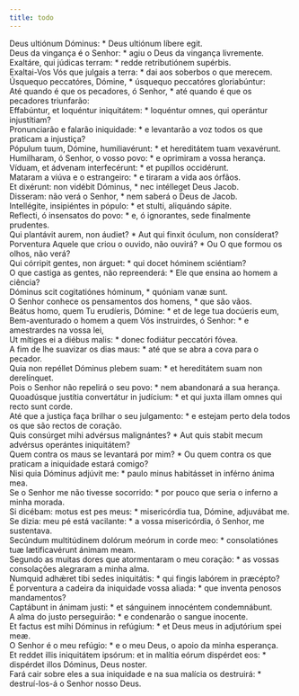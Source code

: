 ```yaml
---
title: todo
---
```

<div class="dropcap text-justify">Deus ultiónum Dóminus: * Deus ultiónum líbere egit.</div>
<div class="dropcap text-justify">Deus da vingança é o Senhor: * agiu o Deus da vingança livremente.</div>
<div class="text-justify">Exaltáre, qui júdicas terram: * redde retributiónem supérbis.</div>
<div class="text-justify">Exaltai-Vos Vós que julgais a terra: * dai aos soberbos o que merecem.</div>
<div class="text-justify">Úsquequo peccatóres, Dómine, * úsquequo peccatóres gloriabúntur:</div>
<div class="text-justify">Até quando é que os pecadores, ó Senhor, * até quando é que os pecadores triunfarão:</div>
<div class="text-justify">Effabúntur, et loquéntur iniquitátem: * loquéntur omnes, qui operántur injustítiam?</div>
<div class="text-justify">Pronunciarão e falarão iniquidade: * e levantarão a voz todos os que praticam a injustiça?</div>
<div class="text-justify">Pópulum tuum, Dómine, humiliavérunt: * et hereditátem tuam vexavérunt.</div>
<div class="text-justify">Humilharam, ó Senhor, o vosso povo: * e oprimiram a vossa herança.</div>
<div class="text-justify">Víduam, et ádvenam interfecérunt: * et pupíllos occidérunt.</div>
<div class="text-justify">Mataram a viúva e o estrangeiro: * e tiraram a vida aos órfãos.</div>
<div class="text-justify">Et dixérunt: non vidébit Dóminus, * nec intélleget Deus Jacob.</div>
<div class="text-justify">Disseram: não verá o Senhor, * nem saberá o Deus de Jacob.</div>
<div class="text-justify">Intellégite, insipiéntes in pópulo: * et stulti, aliquándo sápite.</div>
<div class="text-justify">Reflecti, ó insensatos do povo: * e, ó ignorantes, sede finalmente prudentes.</div>
<div class="text-justify">Qui plantávit aurem, non áudiet? * Aut qui finxit óculum, non consíderat?</div>
<div class="text-justify">Porventura Aquele que criou o ouvido, não ouvirá? * Ou O que formou os olhos, não verá?</div>
<div class="text-justify">Qui córripit gentes, non árguet: * qui docet hóminem sciéntiam?</div>
<div class="text-justify">O que castiga as gentes, não repreenderá: * Ele que ensina ao homem a ciência?</div>
<div class="text-justify">Dóminus scit cogitatiónes hóminum, * quóniam vanæ sunt.</div>
<div class="text-justify">O Senhor conhece os pensamentos dos homens, * que são vãos.</div>
<div class="text-justify">Beátus homo, quem Tu erudíeris, Dómine: * et de lege tua docúeris eum,</div>
<div class="text-justify">Bem-aventurado o homem a quem Vós instruirdes, ó Senhor: * e amestrardes na vossa lei,</div>
<div class="text-justify">Ut mítiges ei a diébus malis: * donec fodiátur peccatóri fóvea.</div>
<div class="text-justify">A fim de lhe suavizar os dias maus: * até que se abra a cova para o pecador.</div>
<div class="text-justify">Quia non repéllet Dóminus plebem suam: * et hereditátem suam non derelínquet.</div>
<div class="text-justify">Pois o Senhor não repelirá o seu povo: * nem abandonará a sua herança.</div>
<div class="text-justify">Quoadúsque justítia convertátur in judícium: * et qui juxta illam omnes qui recto sunt corde.</div>
<div class="text-justify">Até que a justiça faça brilhar o seu julgamento: * e estejam perto dela todos os que são rectos de coração.</div>
<div class="text-justify">Quis consúrget mihi advérsus malignántes? * Aut quis stabit mecum advérsus operántes iniquitátem?</div>
<div class="text-justify">Quem contra os maus se levantará por mim? * Ou quem contra os que praticam a iniquidade estará comigo?</div>
<div class="text-justify">Nisi quia Dóminus adjúvit me: * paulo minus habitásset in inférno ánima mea.</div>
<div class="text-justify">Se o Senhor me não tivesse socorrido: * por pouco que seria o inferno a minha morada.</div>
<div class="text-justify">Si dicébam: motus est pes meus: * misericórdia tua, Dómine, adjuvábat me.</div>
<div class="text-justify">Se dizia: meu pé está vacilante: * a vossa misericórdia, ó Senhor, me sustentava.</div>
<div class="text-justify">Secúndum multitúdinem dolórum meórum in corde meo: * consolatiónes tuæ lætificavérunt ánimam meam.</div>
<div class="text-justify">Segundo as muitas dores que atormentaram o meu coração: * as vossas consolações alegraram a minha alma.</div>
<div class="text-justify">Numquid adhǽret tibi sedes iniquitátis: * qui fingis labórem in præcépto?</div>
<div class="text-justify">É porventura a cadeira da iniquidade vossa aliada: * que inventa penosos mandamentos?</div>
<div class="text-justify">Captábunt in ánimam justi: * et sánguinem innocéntem condemnábunt.</div>
<div class="text-justify">A alma do justo perseguirão: * e condenarão o sangue inocente.</div>
<div class="text-justify">Et factus est mihi Dóminus in refúgium: * et Deus meus in adjutórium spei meæ.</div>
<div class="text-justify">O Senhor é o meu refúgio: * e o meu Deus, o apoio da minha esperança.</div>
<div class="text-justify">Et reddet illis iniquitátem ipsórum: et in malítia eórum dispérdet eos: * dispérdet illos Dóminus, Deus noster.</div>
<div class="text-justify">Fará cair sobre eles a sua iniquidade e na sua malícia os destruirá: * destruí-los-á o Senhor nosso Deus.</div>
